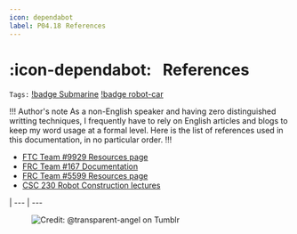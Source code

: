 ```yaml
---
icon: dependabot
label: P04.18⠀References
---
```

# :icon-dependabot:⠀References
`Tags:` [!badge Submarine](/projects/P04-submarine.md) [!badge robot-car]()

!!! Author's note
As a non-English speaker and having zero distinguished writting techniques, I frequently have to rely on English articles and blogs to keep my word usage at a formal level. Here is the list of references used in this documentation, in no particular order.
!!!

- [FTC Team #9929 Resources page](https://ftc9929.com/resources/)
- [FRC Team #167 Documentation](https://docs.iowacityrobotics.org/introduction.html)
- [FRC Team #5599 Resources page](https://www.team5599.com/Resources.html)
- [CSC 230 Robot Construction lectures](https://www.cs.rochester.edu/users/faculty/nelson/courses/csc_robocon/csc_robocon.html)

|
--- | ---

<figure>
    <img src="https://64.media.tumblr.com/d103eb823dce2842c673f409f036857b/tumblr_mzx9wrdwFa1snc5kxo1_1280.gifv" alt="Credit: @transparent-angel on Tumblr">
</figure>